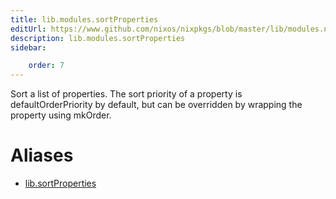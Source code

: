 ```yaml
---
title: lib.modules.sortProperties
editUrl: https://www.github.com/nixos/nixpkgs/blob/master/lib/modules.nix#L951C20
description: lib.modules.sortProperties
sidebar:

    order: 7
---
```


Sort a list of properties.  The sort priority of a property is
defaultOrderPriority by default, but can be overridden by wrapping the property
using mkOrder.


# Aliases

- [lib.sortProperties](/nix-doc-comments/reference/lib/lib-sortProperties)


